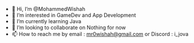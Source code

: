 - 👋 Hi, I’m @MohammedWishah
- 👀 I’m interested in GameDev and App Development  
- 🌱 I’m currently learning Java
- 💞️ I’m looking to collaborate on Nothing for now
- 📫 How to reach me by email : mr0wishah@gmail.com or Discord : i_jova

<!---
MohammedWishah/MohammedWishah is a ✨ special ✨ repository because its `README.md` (this file) appears on your GitHub profile.
You can click the Preview link to take a look at your changes.
--->
